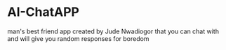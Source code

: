 # AI-ChatAPP
 man's best friend app created by Jude Nwadiogor that you can chat with and will give you random responses for boredom
